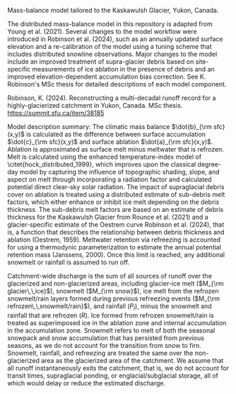 Mass-balance model tailored to the Kaskawulsh Glacier, Yukon, Canada.

The distributed mass-balance model in this repository is adapted from Young et al. (2021). Several changes to the model workflow were introduced in Robinson et al. (2024), such as an annually updated surface elevation and a re-calibration of the model using a tuning scheme that includes distributed snowline observations. Major changes to the model include an improved treatment of supra-glacier debris based on site-specific measurements of ice ablation in the presence of debris and an improved elevation-dependent accumulation bias correction. See K. Robinson's MSc thesis for detailed descriptions of each model component. 

Robinson, K. (2024). Reconstructing a multi-decadal runoff record for a highly-glacierized catchment in Yukon, Canada. MSc thesis. https://summit.sfu.ca/item/38185

Model description summary: 
The climatic mass balance $\dot{b}_{\rm sfc}(x,y)$ is calculated as the difference between surface accumulation $\dot{c}_{\rm sfc}(x,y)$ and surface ablation $\dot{a}_{\rm sfc}(x,y)$. Ablation is approximated as surface melt minus meltwater that is refrozen. Melt is calculated using the enhanced temperature-index model of \citet{hock_distributed_1999}, which improves upon the classical degree-day model by capturing the influence of topographic shading, slope, and aspect on melt through incorporating a radiation factor and calculated potential direct clear-sky solar radiation. The impact of supraglacial debris cover on ablation is treated using a distributed estimate of sub-debris melt factors, which either enhance or inhibit ice melt depending on the debris thickness. The sub-debris melt factors are based on an estimate of debris thickness for the Kaskawulsh Glacier from Rounce et al. (2021) and a glacier-specific estimate of the Oestrem curve Robinson et al. (2024), that is, a function that describes the relationship between debris thickness and ablation (Oestrem, 1959). Meltwater retention via refreezing is accounted for using a thermodynic parameterization to estimate the annual potential retention mass (Janssens, 2000). Once this limit is reached, any additional snowmelt or rainfall is assumed to run off. 

Catchment-wide discharge is the sum of all sources of runoff over the glacierized and non-glacierized areas, including glacier-ice melt ($M_{\rm glacier\,\,ice}$), snowmelt ($M_{\rm snow}$), ice melt from the refrozen snowmelt/rain layers formed during previous refreezing events ($M_{\rm refrozen\,\,snowmelt/rain}$), and rainfall ($P_l$), minus the snowmelt and rainfall that are refrozen ($R$). Ice formed from refrozen snowmelt/rain is treated as superimposed ice in the ablation zone and internal accumulation in the accumulation zone. Snowmelt refers to melt of both the seasonal snowpack and snow accumulation that has persisted from previous seasons, as we do not account for the transition from snow to firn. Snowmelt, rainfall, and refreezing are treated the same over the non-glacierized area as the glacierized area of the catchment. We assume that all runoff instantaneously exits the catchment, that is, we do not account for transit times, supraglacial ponding, or englacial/subglacial storage, all of which would delay or reduce the estimated discharge. 
